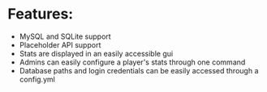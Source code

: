 # **Features**:
- MySQL and SQLite support
- Placeholder API support
- Stats are displayed in an easily accessible gui
- Admins can easily configure a player's stats through one command
- Database paths and login credentials can be easily accessed through a config.yml
